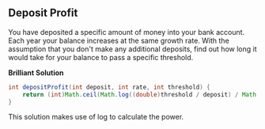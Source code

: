 ## Deposit Profit

You have deposited a specific amount of money into your bank account. Each year your balance increases at the same growth rate. With the assumption that you don't make any additional deposits, find out how long it would take for your balance to pass a specific threshold.

**Brilliant Solution**

```java
int depositProfit(int deposit, int rate, int threshold) {
    return (int)Math.ceil(Math.log((double)threshold / deposit) / Math.log(1 + (rate / 100.0)));
}
```

This solution makes use of log to calculate the power. 

